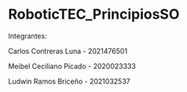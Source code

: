 # RoboticTEC_PrincipiosSO

Integrantes:

Carlos Contreras Luna - 2021476501 

Meibel Ceciliano Picado - 2020023333

Ludwin Ramos Briceño - 2021032537
